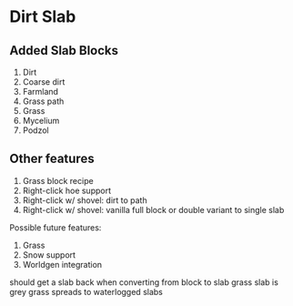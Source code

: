 # Dirt Slab

## Added Slab Blocks

1. Dirt
1. Coarse dirt
1. Farmland
1. Grass path
1. Grass
1. Mycelium
1. Podzol

## Other features

1. Grass block recipe
1. Right-click hoe support
1. Right-click w/ shovel: dirt to path
1. Right-click w/ shovel: vanilla full block or double variant to single slab

Possible future features:

1. Grass
1. Snow support
1. Worldgen integration


should get a slab back when converting from block to slab
grass slab is grey
grass spreads to waterlogged slabs